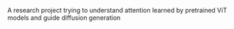 A research project trying to understand attention learned by pretrained ViT models and guide diffusion generation
